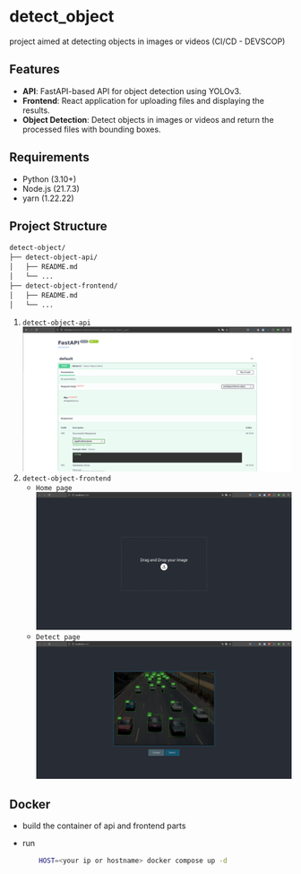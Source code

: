 # detect_object

project aimed at detecting objects in images or videos (CI/CD - DEVSCOP)

## Features

- **API**: FastAPI-based API for object detection using YOLOv3.
- **Frontend**: React application for uploading files and displaying the results.
- **Object Detection**: Detect objects in images or videos and return the processed files with bounding boxes.

## Requirements

- Python (3.10+)
- Node.js (21.7.3)
- yarn (1.22.22)

## Project Structure

```bash
detect-object/
├── detect-object-api/
│   ├── README.md
│   └── ...
├── detect-object-frontend/
│   ├── README.md
│   └── ...
```

1. `detect-object-api`
    ![Documentation api](detect-object-api/img/doc.png)
2. `detect-object-frontend`
    - `Home page`
        ![Home page image](detect-object-frontend/img/home.png)
    - `Detect page`
        ![page detection](detect-object-frontend/img/detect.png)

## Docker

- build the container of api and frontend parts
- run

    ```bash
        HOST=<your ip or hostname> docker compose up -d
    ```
